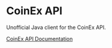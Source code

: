 # CoinEx API

Unofficial Java client for the CoinEx API.

[CoinEx API Documentation](https://viabtc.github.io/coinex_api_en_doc/general)